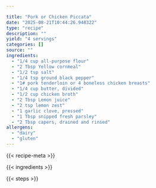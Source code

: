 ```yaml
---

title: "Pork or Chicken Piccata"
date: "2025-08-21T10:44:26.948322"
type: "recipe"
description: ""
yield: "4 servings"
categories: []
source: ""
ingredients:
  - "1/4 cup all-purpose flour"
  - "2 Tbsp Yellow cornmeal"
  - "1/2 tsp salt"
  - "1/4 tsp ground black pepper"
  - "1# pork tenderloin or 4 boneless chicken breasts"
  - "1/4 cup butter, divided"
  - "1/2 cup chicken broth"
  - "2 Tbsp Lemon juice"
  - "2 tsp lemon zest"
  - "1 garlic clove, pressed"
  - "1 Tbsp snipped fresh parsley"
  - "2 Tbsp capers, drained and rinsed"
allergens:
  - "dairy"
  - "gluten"
---
```


{{< recipe-meta >}}

{{< ingredients >}}

{{< steps >}}
